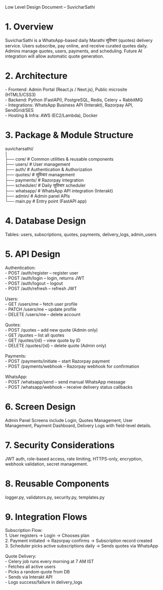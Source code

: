 Low Level Design Document – SuvicharSathi

# 1\. Overview

SuvicharSathi is a WhatsApp-based daily Marathi सुविचार (quotes) delivery service. Users subscribe, pay online, and receive curated quotes daily. Admins manage quotes, users, payments, and scheduling. Future AI integration will allow automatic quote generation.

# 2\. Architecture

\- Frontend: Admin Portal (React.js / Next.js), Public microsite (HTML5/CSS3)  
\- Backend: Python (FastAPI), PostgreSQL, Redis, Celery + RabbitMQ  
\- Integrations: WhatsApp Business API (Interakt), Razorpay API, SendGrid/SES  
\- Hosting & Infra: AWS (EC2/Lambda), Docker

# 3\. Package & Module Structure

suvicharsathi/  
│  
├── core/ # Common utilities & reusable components  
├── users/ # User management  
├── auth/ # Authentication & Authorization  
├── quotes/ # सुविचार management  
├── payments/ # Razorpay integration  
├── scheduler/ # Daily सुविचार scheduler  
├── whatsapp/ # WhatsApp API integration (Interakt)  
├── admin/ # Admin panel APIs  
└── main.py # Entry point (FastAPI app)  

# 4\. Database Design

Tables: users, subscriptions, quotes, payments, delivery_logs, admin_users

# 5\. API Design

Authentication:  
\- POST /auth/register – register user  
\- POST /auth/login – login, returns JWT  
\- POST /auth/logout – logout  
\- POST /auth/refresh – refresh JWT  
<br/>Users:  
\- GET /users/me – fetch user profile  
\- PATCH /users/me – update profile  
\- DELETE /users/me – delete account  
<br/>Quotes:  
\- POST /quotes – add new quote (Admin only)  
\- GET /quotes – list all quotes  
\- GET /quotes/{id} – view quote by ID  
\- DELETE /quotes/{id} – delete quote (Admin only)  
<br/>Payments:  
\- POST /payments/initiate – start Razorpay payment  
\- POST /payments/webhook – Razorpay webhook for confirmation  
<br/>WhatsApp:  
\- POST /whatsapp/send – send manual WhatsApp message  
\- POST /whatsapp/webhook – receive delivery status callbacks  

# 6\. Screen Design

Admin Panel Screens include Login, Quotes Management, User Management, Payment Dashboard, Delivery Logs with field-level details.

# 7\. Security Considerations

JWT auth, role-based access, rate limiting, HTTPS-only, encryption, webhook validation, secret management.

# 8\. Reusable Components

logger.py, validators.py, security.py, templates.py

# 9\. Integration Flows

Subscription Flow:  
1\. User registers → Login → Chooses plan  
2\. Payment initiated → Razorpay confirms → Subscription record created  
3\. Scheduler picks active subscriptions daily → Sends quotes via WhatsApp  
<br/>Quote Delivery:  
\- Celery job runs every morning at 7 AM IST  
\- Fetches all active users  
\- Picks a random quote from DB  
\- Sends via Interakt API  
\- Logs success/failure in delivery_logs